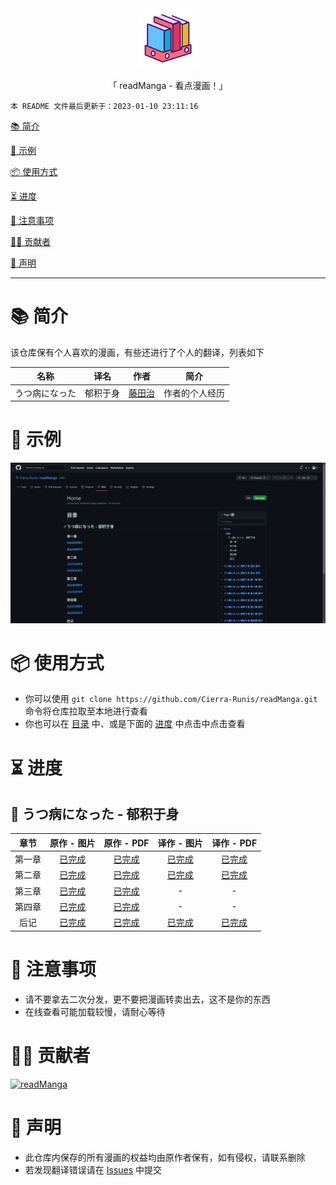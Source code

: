 <div align="center">
  <img width="96" alt="readManga" src="https://raw.githubusercontent.com/Cierra-Runis/readManga/master/repository_icon/icon.svg">
  <p>「 readManga - 看点漫画！」</p>
</div>

`本 README 文件最后更新于：2023-01-10 23:11:16`

[📚 简介](#-简介)

[📸 示例](#-示例)

[📦 使用方式](#-使用方式)

[⏳ 进度](#-进度)

[📌 注意事项](#-注意事项)

[🧑‍💻 贡献者](#-贡献者)

[🔦 声明](#-声明)

---

# 📚 简介

该仓库保有个人喜欢的漫画，有些还进行了个人的翻译，列表如下

|      名称      |   译名   |                 作者                  |      简介      |
| :------------: | :------: | :-----------------------------------: | :------------: |
| うつ病になった | 郁积于身 | [藤田治](https://twitter.com/fjt_036) | 作者的个人经历 |

# 📸 示例

![screenshots_1](https://raw.githubusercontent.com/Cierra-Runis/readManga/master/img/screenshots_1.png)

# 📦 使用方式

- 你可以使用 `git clone https://github.com/Cierra-Runis/readManga.git` 命令将仓库拉取至本地进行查看
- 你也可以在 [目录](https://github.com/Cierra-Runis/readManga/wiki) 中、或是下面的 [进度](#-进度) 中点击中点击查看

# ⏳ 进度

## 🧊 うつ病になった - 郁积于身

|  章节  |                                         原作 - 图片                                          |                                                      原作 - PDF                                                      |                                         译作 - 图片                                          |                                                                                                                        译作 - PDF                                                                                                                         |
| :----: | :------------------------------------------------------------------------------------------: | :------------------------------------------------------------------------------------------------------------------: | :------------------------------------------------------------------------------------------: | :-------------------------------------------------------------------------------------------------------------------------------------------------------------------------------------------------------------------------------------------------------: |
| 第一章 | [已完成](https://github.com/Cierra-Runis/readManga/wiki/うつ病になった-郁积于身-第一章-原作) | [已完成](https://github.com/Cierra-Runis/readManga/blob/master/うつ病になった%20-%20郁积于身/第一章/原作/第一章.pdf) | [已完成](https://github.com/Cierra-Runis/readManga/wiki/うつ病になった-郁积于身-第一章-译作) |                                                                   [已完成](https://github.com/Cierra-Runis/readManga/blob/master/うつ病になった%20-%20郁积于身/第一章/译作/第一章.pdf)                                                                    |
| 第二章 | [已完成](https://github.com/Cierra-Runis/readManga/wiki/うつ病になった-郁积于身-第二章-原作) | [已完成](https://github.com/Cierra-Runis/readManga/blob/master/うつ病になった%20-%20郁积于身/第二章/原作/第二章.pdf) | [已完成](https://github.com/Cierra-Runis/readManga/wiki/うつ病になった-郁积于身-第二章-译作) | [已完成](https://github.com/Cierra-Runis/readManga/blob/master/%E3%81%86%E3%81%A4%E7%97%85%E3%81%AB%E3%81%AA%E3%81%A3%E3%81%9F%20-%20%E9%83%81%E7%A7%AF%E4%BA%8E%E8%BA%AB/%E7%AC%AC%E4%BA%8C%E7%AB%A0/%E8%AF%91%E4%BD%9C/%E7%AC%AC%E4%BA%8C%E7%AB%A0.pdf) |
| 第三章 | [已完成](https://github.com/Cierra-Runis/readManga/wiki/うつ病になった-郁积于身-第三章-原作) | [已完成](https://github.com/Cierra-Runis/readManga/blob/master/うつ病になった%20-%20郁积于身/第三章/原作/第三章.pdf) |                                              -                                               |                                                                                                                             -                                                                                                                             |
| 第四章 | [已完成](https://github.com/Cierra-Runis/readManga/wiki/うつ病になった-郁积于身-第四章-原作) | [已完成](https://github.com/Cierra-Runis/readManga/blob/master/うつ病になった%20-%20郁积于身/第四章/原作/第四章.pdf) |                                              -                                               |                                                                                                                             -                                                                                                                             |
|  后记  |  [已完成](https://github.com/Cierra-Runis/readManga/wiki/うつ病になった-郁积于身-后记-原作)  |   [已完成](https://github.com/Cierra-Runis/readManga/blob/master/うつ病になった%20-%20郁积于身/后记/原作/后记.pdf)   |  [已完成](https://github.com/Cierra-Runis/readManga/wiki/うつ病になった-郁积于身-后记-译作)  |                                                                     [已完成](https://github.com/Cierra-Runis/readManga/blob/master/うつ病になった%20-%20郁积于身/后记/译作/后记.pdf)                                                                      |

# 📌 注意事项

- 请不要拿去二次分发，更不要把漫画转卖出去，这不是你的东西
- 在线查看可能加载较慢，请耐心等待

# 🧑‍💻 贡献者

<a href="https://github.com/Cierra-Runis/readManga/graphs/contributors">
  <img src="https://contrib.rocks/image?repo=Cierra-Runis/readManga" alt="readManga"/>
</a>

# 🔦 声明

- 此仓库内保存的所有漫画的权益均由原作者保有，如有侵权，请联系删除
- 若发现翻译错误请在 [Issues](https://github.com/Cierra-Runis/readManga/issues) 中提交
